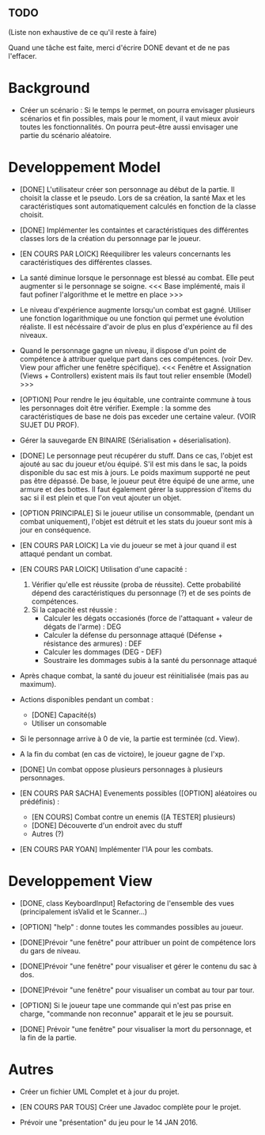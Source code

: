 ## TODO

(Liste non exhaustive de ce qu'il reste à faire)

Quand une tâche est faite, merci d'écrire DONE devant et de ne pas l'effacer.

# Background 

* Créer un scénario : Si le temps le permet, on pourra envisager plusieurs scénarios et fin possibles, mais pour le moment, il vaut mieux avoir toutes les fonctionnalités. On pourra peut-être aussi envisager une partie du scénario aléatoire. 

# Developpement Model

* [DONE] L'utilisateur créer son personnage au début de la partie. Il choisit la classe et le pseudo. Lors de sa création, la santé Max et les caractéristiques sont automatiquement calculés en fonction de la classe choisit. 

* [DONE] Implémenter les containtes et caractéristiques des différentes classes lors de la création du personnage par le joueur. 

* [EN COURS PAR LOICK] Réequilibrer les valeurs concernants les caractéristiques des différentes classes.

* La santé diminue lorsque le personnage est blessé au combat. Elle peut augmenter si le personnage se soigne. <<< Base implémenté, mais il faut pofiner l'algorithme et le mettre en place >>> 

* Le niveau d'expérience augmente lorsqu'un combat est gagné. Utiliser une fonction logarithmique ou une fonction qui permet une évolution réaliste. Il est nécéssaire d'avoir de plus en plus d'expérience au fil des niveaux. 

* Quand le personnage gagne un niveau, il dispose d'un point de compétence à attribuer quelque part dans ces compétences. (voir Dev. View pour afficher une fenêtre spécifique). <<< Fenêtre et Assignation (Views + Controllers) existent mais ils faut tout relier ensemble (Model) >>> 

* [OPTION] Pour rendre le jeu équitable, une contrainte commune à tous les personnages doit être vérifier. Exemple : la somme des caractéristiques de base ne dois pas exceder une certaine valeur. (VOIR SUJET DU PROF).  

* Gérer la sauvegarde EN BINAIRE (Sérialisation + déserialisation). 

* [DONE] Le personnage peut récupérer du stuff. Dans ce cas, l'objet est ajouté au sac du joueur et/ou équipé. S'il est mis dans le sac, la poids disponible du sac est mis à jours. Le poids maximum supporté ne peut pas être dépassé. De base, le joueur peut être équipé de une arme, une armure et des bottes. Il faut également gérer la suppression d'items du sac si il est plein et que l'on veut ajouter un objet.

* [OPTION PRINCIPALE] Si le joueur utilise un consommable, (pendant un combat uniquement), l'objet est détruit et les stats du joueur sont mis à jour en conséquence. 

* [EN COURS PAR LOICK] La vie du joueur se met à jour quand il est attaqué pendant un combat.

* [EN COURS PAR LOICK] Utilisation d'une capacité : 
    1. Vérifier qu'elle est réussite (proba de réussite). Cette probabilité dépend des caractéristiques du personnage (?) et de ses points de compétences. 
    2. Si la capacité est réussie : 
        - Calculer les dégats occasionés (force de l'attaquant + valeur de dégats de l'arme) : DEG
        - Calculer la défense du personnage attaqué (Défense + résistance des armures) : DEF
        - Calculer les dommages (DEG - DEF)
        - Soustraire les dommages subis à la santé du personnage attaqué

* Après chaque combat, la santé du joueur est réinitialisée (mais pas au maximum). 

* Actions disponibles pendant un combat : 
    - [DONE] Capacité(s)
    - Utiliser un consomable
    
* Si le personnage arrive à 0 de vie, la partie est terminée (cd. View).

* A la fin du combat (en cas de victoire), le joueur gagne de l'xp. 

* [DONE] Un combat oppose plusieurs personnages à plusieurs personnages.

* [EN COURS PAR SACHA] Evenements possibles ([OPTION] aléatoires ou prédéfinis) :
    - [EN COURS] Combat contre un enemis ([A TESTER] plusieurs)
    - [DONE] Découverte d'un endroit avec du stuff
    - Autres (?)
    
* [EN COURS PAR YOAN] Implémenter l'IA pour les combats.

# Developpement View

* [DONE, class KeyboardInput] Refactoring de l'ensemble des vues (principalement isValid et le Scanner...)

* [OPTION] "help" : donne toutes les commandes possibles au joueur. 

* [DONE]Prévoir "une fenêtre" pour attribuer un point de compétence lors du gars de niveau.

* [DONE]Prévoir "une fenêtre" pour visualiser et gérer le contenu du sac à dos.  

* [DONE]Prévoir "une fenêtre" pour visualiser un combat au tour par tour.

* [OPTION] Si le joueur tape une commande qui n'est pas prise en charge, "commande non reconnue" apparait et le jeu se poursuit. 

* [DONE] Prévoir "une fenêtre" pour visualiser la mort du personnage, et la fin de la partie.

# Autres

* Créer un fichier UML Complet et à jour du projet.

* [EN COURS PAR TOUS] Créer une Javadoc complète pour le projet.

* Prévoir une "présentation" du jeu pour le 14 JAN 2016.

